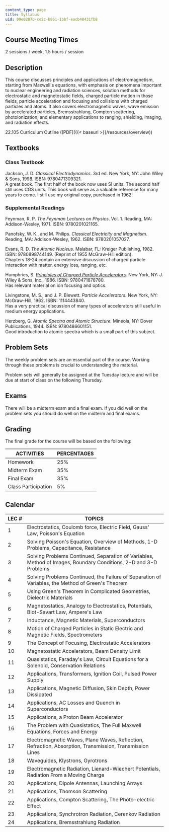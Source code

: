```yaml
---
content_type: page
title: Syllabus
uid: 09e0287b-ce2c-b861-1bbf-eacb48431fb8
---
```


Course Meeting Times
--------------------

2 sessions / week, 1.5 hours / session

Description
-----------

This course discusses principles and applications of electromagnetism, starting from Maxwell's equations, with emphasis on phenomena important to nuclear engineering and radiation sciences, solution methods for electrostatic and magnetostatic fields, charged particle motion in those fields, particle acceleration and focusing and collisions with charged particles and atoms. It also covers electromagnetic waves, wave emission by accelerated particles, Bremsstrahlung, Compton scattering, photoionization, and elementary applications to ranging, shielding, imaging, and radiation effects.

22.105 Curriculum Outline ([PDF]({{< baseurl >}}/resources/overview))

Textbooks
---------

### Class Textbook

Jackson, J. D. _Classical Electrodynamics_. 3rd ed. New York, NY: John Wiley & Sons, 1998. ISBN: 9780471309321.  
A great book. The first half of the book now uses SI units. The second half still uses CGS units. This book will serve as a valuable reference for many years to come. I still use my original copy, purchased in 1962!

### Supplemental Readings

Feynman, R. P. _The Feynman Lectures on Physics_. Vol. 1. Reading, MA: Addison-Wesley, 1971. ISBN: 9780201021165.

Panofsky, W. K., and M. Philips. _Classical Electricity and Magnetism_. Reading, MA: Addison-Wesley, 1962. ISBN: 9780201057027.

Evans, R. D. _The Atomic Nucleus_. Malabar, FL: Kreiger Publishing, 1982. ISBN: 9780898744149. (Reprint of 1955 McGraw-Hill edition).  
Chapters 18-24 contain an extensive discussion of charged particle interaction with matter, energy loss, ranging, etc.

Humphries, S. [_Principles of Charged Particle Accelerators_](http://www.fieldp.com/cpa/cpa.html). New York, NY: J. Wiley & Sons, Inc., 1986. ISBN: 9780471878780.  
Has relevant material on ion focusing and optics.

Livingstone, M. S., and J. P. Blewett. _Particle Accelerators._ New York, NY: McGraw-Hill, 1962. ISBN: 1114443840.  
Has a very practical discussion of many types of accelerators still useful in medium energy applications.

Herzberg, G. _Atomic Spectra and Atomic Structure._ Mineola, NY: Dover Publications, 1944. ISBN: 9780486601151.  
Good introduction to atomic spectra which is a small part of this subject.

Problem Sets
------------

The weekly problem sets are an essential part of the course. Working through these problems is crucial to understanding the material.

Problem sets will generally be assigned at the Tuesday lecture and will be due at start of class on the following Thursday.

Exams
-----

There will be a midterm exam and a final exam. If you did well on the problem sets you should do well on the midterm and final exams.

Grading
-------

The final grade for the course will be based on the following:

| ACTIVITIES | PERCENTAGES |
| --- | --- |
| Homework | 25% |
| Midterm Exam | 35% |
| Final Exam | 35% |
| Class Participation | 5% 

Calendar
--------

| LEC # | TOPICS |
| --- | --- |
| 1 | Electrostatics, Coulomb force, Electric Field, Gauss' Law, Poisson's Equation |
| 2 | Solving Poisson's Equation, Overview of Methods, 1-D Problems, Capacitance, Resistance |
| 3 | Solving Problems Continued, Separation of Variables, Method of Images, Boundary Conditions, 2-D and 3-D Problems |
| 4 | Solving Problems Continued, the Failure of Separation of Variables, the Method of Green's Theorem |
| 5 | Using Green's Theorem in Complicated Geometries, Dielectric Materials |
| 6 | Magnetostatics, Analogy to Electrostatics, Potentials, Biot-Savart Law, Ampere's Law |
| 7 | Inductance, Magnetic Materials, Superconductors |
| 8 | Motion of Charged Particles in Static Electric and Magnetic Fields, Spectrometers |
| 9 | The Concept of Focusing, Electrostatic Accelerators |
| 10 | Magnetostatic Accelerators, Beam Density Limit |
| 11 | Quasistatics, Faraday's Law, Circuit Equations for a Solenoid, Conservation Relations |
| 12 | Applications, Transformers, Ignition Coil, Pulsed Power Supply |
| 13 | Applications, Magnetic Diffusion, Skin Depth, Power Dissipated |
| 14 | Applications, AC Losses and Quench in Superconductors |
| 15 | Applications, a Proton Beam Accelerator |
| 16 | The Problem with Quasistatics, The Full Maxwell Equations, Forces and Energy |
| 17 | Electromagnetic Waves, Plane Waves, Reflection, Refraction, Absorption, Transmission, Transmission Lines |
| 18 | Waveguides, Klystrons, Gyrotrons |
| 19 | Electromagnetic Radiation, Lienard-Wiechert Potentials, Radiation From a Moving Charge |
| 20 | Applications, Dipole Antennas, Launching Arrays |
| 21 | Applications, Thomson Scattering |
| 22 | Applications, Compton Scattering, The Photo-electric Effect |
| 23 | Applications, Synchrotron Radiation, Cerenkov Radiation |
| 24 | Applications, Bremsstrahlung Radiation